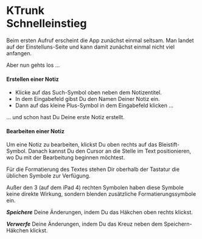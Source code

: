 <h1>KTrunk<br>Schnelleinstieg</h1>

<p>Beim ersten Aufruf erscheint die App zunächst einmal seltsam. Man landet auf der Einstelluns-Seite und kann damit zunächst einmal nicht viel anfangen.</p>
<p>Aber nun gehts los ...</p>
<h4>Erstellen einer Notiz</h4>
<ul>
<li>Klicke auf das Such-Symbol oben neben dem Notizentitel.</li>
<li>In dem Eingabefeld gibst Du den Namen Deiner Notiz ein.</li>
<li>Dann auf das kleine Plus-Symbol in dem Eingabefeld klicken ...</li>
</ul>
<p>... und schon hast Du Deine erste Notiz erstellt.</p>

<h4>Bearbeiten einer Notiz</h4>
<p>Um eine Notiz zu bearbeiten, klickst Du oben rechts auf das Bleistift-Symbol. Danach kannst Du den Cursor an die Stelle im Text positionieren, wo Du mit der Bearbeitung beginnen möchtest.</p>
<p>Für die Formatierung des Textes stehen Dir oberhalb der Tastatur die üblichen Symbole zur Verfügung.</p>
<p>Außer den 3 (auf dem iPad 4) rechten Symbolen haben diese Symbole keine direkte Wirkung, sondern blenden zusätzliche Formatierungssymbole ein.</p>
<p><b><i>Speichere</i></b> Deine Änderungen, indem Du das Häkchen oben rechts klickst.</p>
<p><b><i>Verwerfe</i></b> Deine Änderungen, indem Du das Kreuz neben dem Speichern-Häkchen klickst.</p>

  
